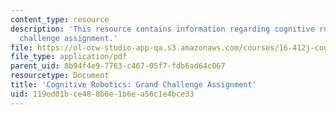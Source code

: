 ```yaml
---
content_type: resource
description: 'This resource contains information regarding cognitive robotics: Grand
  challenge assignment.'
file: https://ol-ocw-studio-app-qa.s3.amazonaws.com/courses/16-412j-cognitive-robotics-spring-2016/119ed01bce488b6e1b6ea56c1e4bce33_MIT16_412JS16_Assignment15.pdf
file_type: application/pdf
parent_uid: 8b94f4e9-7763-c467-05f7-fdb6ad64c067
resourcetype: Document
title: 'Cognitive Robotics: Grand Challenge Assignment'
uid: 119ed01b-ce48-8b6e-1b6e-a56c1e4bce33
---
```

